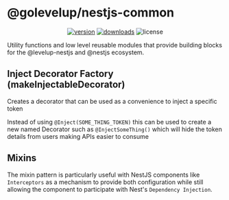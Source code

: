 # @golevelup/nestjs-common

<p align="center">
<a href="https://www.npmjs.com/package/@golevelup/nestjs-common"><img src="https://img.shields.io/npm/v/@golevelup/nestjs-common.svg?style=flat" alt="version" /></a>
<a href="https://www.npmjs.com/package/@golevelup/nestjs-common"><img alt="downloads" src="https://img.shields.io/npm/dt/@golevelup/nestjs-common.svg?style=flat"></a>
<img alt="license" src="https://img.shields.io/npm/l/@golevelup/nestjs-common.svg">
</p>

Utility functions and low level reusable modules that provide building blocks for the @levelup-nestjs and @nestjs ecosystem.

## Inject Decorator Factory (makeInjectableDecorator)

Creates a decorator that can be used as a convenience to inject a specific token

Instead of using `@Inject(SOME_THING_TOKEN)` this can be used to create a new named Decorator such as `@InjectSomeThing()` which will hide the token details from users making APIs easier
to consume

## Mixins

The mixin pattern is particularly useful with NestJS components like `Interceptors` as a mechanism to provide both configuration while still allowing the component to participate with Nest's `Dependency Injection`.
